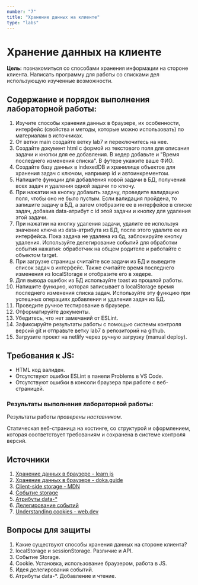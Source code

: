 ```yaml
---
number: "7"
title: "Хранение данных на клиенте"
type: "labs"
---
```


# Хранение данных на клиенте

**Цель:** познакомиться со способами хранения информации на стороне клиента. Написать программу для работы со списками дел использующую изученные возможности.

## Содержание и порядок выполнения лабораторной работы:

1. Изучите способы хранения данных в браузере, их особенности, интерфейс (свойства и методы, которые можно использовать) по материалам в источниках.
1. От ветки main создайте ветку lab7 и переключитесь на нее.
1. Создайте документ html с формой из текстового поля для описания задачи и кнопки для ее добавления. В хедер добавьте и "Время последнего изменения списка". В футере укажите ваше ФИО.
1. Создайте базу данных в indexedDB и хранилище объектов для хранения задач с ключом, например id и автоинкрементом.
1. Напишите функции для добавления новой задачи в БД, получения всех задач и удаления одной задачи по ключу.
1. При нажатии на кнопку добавить задачу, проведите валидацию поля, чтобы оно не было пустым. Если валидация пройдена, то запишите задачу в БД, а затем отобразите ее в интерфейсе в списке задач, добавив data-атрибут с id этой задачи и кнопку для удаления этой задачи.
1. При нажатии на кнопку удаления задачи, удалите ее используя значение ключа из data-атрибута из БД, после этого удалите ее из интерфейса. Пока задача не удалена из бд, заблокируйте кнопку удаления. Используйте делегирование событий для обработки события нажатия: обработчик на общем родителе и работайте с объектом target.
1. При загрузке страницы считайте все задачи из БД и выведите список задач в интерфейс. Также считайте время последнего изменения из localStorage и отобразите его в хедере.
1. Для вывода ошибок из БД используйте toast из прошлой работы.
1. Напишите функцию, которая записывает в localStorage время последнего изменения списка задач. Используйте эту функцию при успешных операциях добавления и удаления задач из БД.
1. Проведите ручное тестирование в браузере.
1. Отформатируйте документы.
1. Убедитесь, что нет замечаний от ESLint.
1. Зафиксируйте результаты работы с помощью системы контроля версий git и отправьте ветку lab7 в репозиторий на github.
1. Загрузите проект на netlify через ручную загрузку (manual deploy).

## Требования к JS:

- HTML код валиден.
- Отсутствуют ошибки ESLint в панели Problems в VS Code.
- Отсутствуют ошибки в консоли браузера при работе с веб-страницей.

### Результаты выполнения лабораторной работы:

Результаты работы _проверены наставником_.

Статическая веб-страница на хостинге, со структурой и оформлением, которая соответствует требованиям и сохранена в системе контроля версий.

## Источники

1. [Хранение данных в браузере - learn js](https://learn.javascript.ru/data-storage)
1. [Хранение данных в браузере - doka.guide](https://doka.guide/tools/browsers-storages/)
1. [Client-side storage - MDN](https://developer.mozilla.org/ru/docs/Learn/JavaScript/Client-side_web_APIs/Client-side_storage)
1. [Событие storage](https://learn.javascript.ru/localstorage#sobytie-storage)
1. [Атрибуты data-\*](https://doka.guide/html/data-attributes/)
1. [Делегирование событий](https://learn.javascript.ru/event-delegation)
1. [Understanding cookies - web.dev](https://web.dev/articles/understanding-cookies)

## Вопросы для защиты

1. Какие существуют способы хранения данных на стороне клиента?
1. localStorage и sessionStorage. Различие и API.
1. Событие Storage.
1. Cookie. Установка, использование браузером, работа в JS.
1. Идея делегирования событий.
1. Атрибуты data-\*. Добавление и чтение.